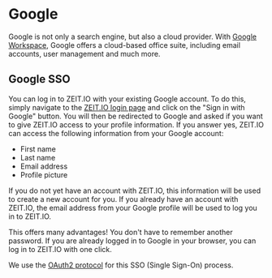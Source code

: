 # Google 

Google is not only a search engine, but also a cloud provider.
With [Google Workspace](https://workspace.google.com/business/), Google offers a cloud-based office suite, including email accounts, user management and much more.

## Google SSO

You can log in to ZEIT.IO with your existing Google account.
To do this, simply navigate to the [ZEIT.IO login page](https://zeit.io/de/signin) and click on the "Sign in with Google" button.
You will then be redirected to Google and asked if you want to give ZEIT.IO access to your profile information.
If you answer yes, ZEIT.IO can access the following information from your Google account:

- First name
- Last name
- Email address
- Profile picture

If you do not yet have an account with ZEIT.IO, this information will be used to create a new account for you.
If you already have an account with ZEIT.IO, the email address from your Google profile will be used to log you in to ZEIT.IO.

This offers many advantages! You don't have to remember another password.
If you are already logged in to Google in your browser, you can log in to ZEIT.IO with one click.

We use the [OAuth2 protocol](https://developers.google.com/identity/protocols/oauth2) for this SSO (Single Sign-On) process.
